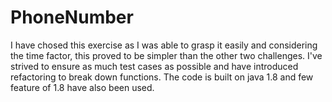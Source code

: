 # PhoneNumber
I have chosed this exercise as I was able to grasp it easily and considering the time factor, this proved to be simpler than the other two challenges.
I've strived to ensure as much test cases as possible and have introduced refactoring to break down functions.
The code is built on java 1.8 and few feature of 1.8 have also been used.
